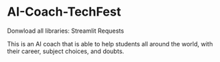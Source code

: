 # AI-Coach-TechFest

Donwload all libraries:
Streamlit
Requests

This is an AI coach that is able to help students all around the world, with their career, subject choices, and doubts.
